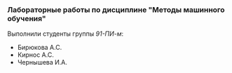 ### Лабораторные работы по дисциплине "Методы машинного обучения"
Выполнили студенты группы _91-ПИ-м_:
- Бирюкова А.С.
- Кирнос А.С.
- Чернышева И.А.
